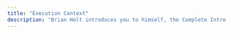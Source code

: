 ```yaml
---
title: "Execution Context"
description: "Brian Holt introduces you to himself, the Complete Intro to React version 6, and what you can expect to learn"
---
```

